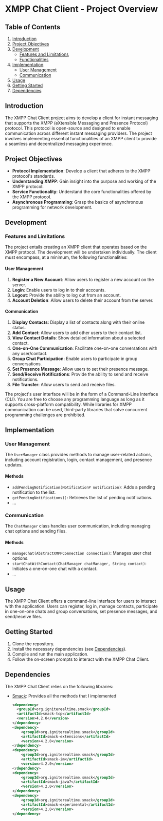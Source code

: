 # XMPP Chat Client - Project Overview

## Table of Contents
1. [Introduction](#introduction)
2. [Project Objectives](#project-objectives)
3. [Development](#development)
   - [Features and Limitations](#features-and-limitations)
   - [Functionalities](#functionalities)
4. [Implementation](#implementation)
   - [User Management](#user-management)
   - [Communication](#communication)
5. [Usage](#usage)
6. [Getting Started](#getting-started)
7. [Dependencies](#dependencies)

## Introduction

The XMPP Chat Client project aims to develop a client for instant messaging that supports the XMPP (eXtensible Messaging and Presence Protocol) protocol. This protocol is open-source and designed to enable communication across different instant messaging providers. The project involves implementing essential functionalities of an XMPP client to provide a seamless and decentralized messaging experience.

## Project Objectives

- **Protocol Implementation**: Develop a client that adheres to the XMPP protocol's standards.
- **Understanding XMPP**: Gain insight into the purpose and working of the XMPP protocol.
- **Service Functionality**: Understand the core functionalities offered by the XMPP protocol.
- **Asynchronous Programming**: Grasp the basics of asynchronous programming for network development.

## Development

### Features and Limitations

The project entails creating an XMPP client that operates based on the XMPP protocol. The development will be undertaken individually. The client must encompass, at a minimum, the following functionalities:

#### User Management

1. **Register a New Account**: Allow users to register a new account on the server.
2. **Login**: Enable users to log in to their accounts.
3. **Logout**: Provide the ability to log out from an account.
4. **Account Deletion**: Allow users to delete their account from the server.

#### Communication

1. **Display Contacts**: Display a list of contacts along with their online status.
2. **Add Contact**: Allow users to add other users to their contact list.
3. **View Contact Details**: Show detailed information about a selected contact.
4. **One-on-One Communication**: Facilitate one-on-one conversations with any user/contact.
5. **Group Chat Participation**: Enable users to participate in group conversations.
6. **Set Presence Message**: Allow users to set their presence message.
7. **Send/Receive Notifications**: Provide the ability to send and receive notifications.
8. **File Transfer**: Allow users to send and receive files.

The project's user interface will be in the form of a Command-Line Interface (CLI). You are free to choose any programming language as long as it supports cross-platform compatibility. While libraries for XMPP communication can be used, third-party libraries that solve concurrent programming challenges are prohibited.

## Implementation

### User Management

The `UserManager` class provides methods to manage user-related actions, including account registration, login, contact management, and presence updates.

#### Methods

- `addPendingNotification(NotificationP notification)`: Adds a pending notification to the list.
- `getPendingNotifications()`: Retrieves the list of pending notifications.
- ...

### Communication

The `ChatManager` class handles user communication, including managing chat options and sending files.

#### Methods

- `manageChat(AbstractXMPPConnection connection)`: Manages user chat options.
- `startChatWithContact(ChatManager chatManager, String contact)`: Initiates a one-on-one chat with a contact.
- ...

## Usage

The XMPP Chat Client offers a command-line interface for users to interact with the application. Users can register, log in, manage contacts, participate in one-on-one chats and group conversations, set presence messages, and send/receive files.

## Getting Started

1. Clone the repository.
2. Install the necessary dependencies (see [Dependencies](#dependencies)).
3. Compile and run the main application.
4. Follow the on-screen prompts to interact with the XMPP Chat Client.

## Dependencies

The XMPP Chat Client relies on the following libraries:
- [Smack](https://github.com/igniterealtime/Smack): Provides all the methods that I implemented
  ```xml
  <dependency>
    <groupId>org.igniterealtime.smack</groupId>
    <artifactId>smack-tcp</artifactId>
    <version>4.2.0</version>
  </dependency>
  <dependency>
      <groupId>org.igniterealtime.smack</groupId>
      <artifactId>smack-extensions</artifactId>
      <version>4.2.0</version>
  </dependency>
  <dependency>
      <groupId>org.igniterealtime.smack</groupId>
      <artifactId>smack-im</artifactId>
      <version>4.2.0</version>
  </dependency>
  <dependency>
      <groupId>org.igniterealtime.smack</groupId>
      <artifactId>smack-java7</artifactId>
      <version>4.2.0</version>
  </dependency>
  <dependency>
      <groupId>org.igniterealtime.smack</groupId>
      <artifactId>smack-experimental</artifactId>
      <version>4.2.0</version>
  </dependency>
  ```
